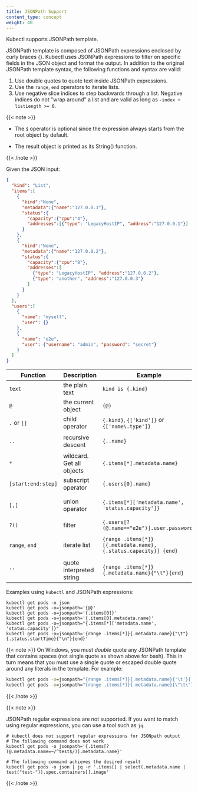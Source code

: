 ```yaml
---
title: JSONPath Support
content_type: concept
weight: 40
---
```


<!-- overview -->
Kubectl supports JSONPath template.


<!-- body -->

JSONPath template is composed of JSONPath expressions enclosed by curly braces {}.
Kubectl uses JSONPath expressions to filter on specific fields in the JSON object and format the output.
In addition to the original JSONPath template syntax, the following functions and syntax are valid:

1. Use double quotes to quote text inside JSONPath expressions.
2. Use the `range`, `end` operators to iterate lists.
3. Use negative slice indices to step backwards through a list. Negative indices do not "wrap around" a list and are valid as long as `-index + listLength >= 0`.

{{< note >}}

- The `$` operator is optional since the expression always starts from the root object by default.

- The result object is printed as its String() function.

{{< /note >}}

Given the JSON input:

```json
{
  "kind": "List",
  "items":[
    {
      "kind":"None",
      "metadata":{"name":"127.0.0.1"},
      "status":{
        "capacity":{"cpu":"4"},
        "addresses":[{"type": "LegacyHostIP", "address":"127.0.0.1"}]
      }
    },
    {
      "kind":"None",
      "metadata":{"name":"127.0.0.2"},
      "status":{
        "capacity":{"cpu":"8"},
        "addresses":[
          {"type": "LegacyHostIP", "address":"127.0.0.2"},
          {"type": "another", "address":"127.0.0.3"}
        ]
      }
    }
  ],
  "users":[
    {
      "name": "myself",
      "user": {}
    },
    {
      "name": "e2e",
      "user": {"username": "admin", "password": "secret"}
    }
  ]
}
```

Function            | Description               | Example                                                         | Result
--------------------|---------------------------|-----------------------------------------------------------------|------------------
`text`              | the plain text            | `kind is {.kind}`                                               | `kind is List`
`@`                 | the current object        | `{@}`                                                           | the same as input
`.` or `[]`         | child operator            | `{.kind}`, `{['kind']}` or `{['name\.type']}`                   | `List`
`..`                | recursive descent         | `{..name}`                                                      | `127.0.0.1 127.0.0.2 myself e2e`
`*`                 | wildcard. Get all objects | `{.items[*].metadata.name}`                                     | `[127.0.0.1 127.0.0.2]`
`[start:end:step]` | subscript operator        | `{.users[0].name}`                                              | `myself`
`[,]`               | union operator            | `{.items[*]['metadata.name', 'status.capacity']}`               | `127.0.0.1 127.0.0.2 map[cpu:4] map[cpu:8]`
`?()`               | filter                    | `{.users[?(@.name=="e2e")].user.password}`                      | `secret`
`range`, `end`      | iterate list              | `{range .items[*]}[{.metadata.name}, {.status.capacity}] {end}` | `[127.0.0.1, map[cpu:4]] [127.0.0.2, map[cpu:8]]`
`''`                | quote interpreted string  | `{range .items[*]}{.metadata.name}{"\t"}{end}`                  | `127.0.0.1      127.0.0.2`

Examples using `kubectl` and JSONPath expressions:

```shell
kubectl get pods -o json
kubectl get pods -o=jsonpath='{@}'
kubectl get pods -o=jsonpath='{.items[0]}'
kubectl get pods -o=jsonpath='{.items[0].metadata.name}'
kubectl get pods -o=jsonpath="{.items[*]['metadata.name', 'status.capacity']}"
kubectl get pods -o=jsonpath='{range .items[*]}{.metadata.name}{"\t"}{.status.startTime}{"\n"}{end}'
```

{{< note >}}
On Windows, you must _double_ quote any JSONPath template that contains spaces (not single quote as shown above for bash). This in turn means that you must use a single quote or escaped double quote around any literals in the template. For example:

```cmd
kubectl get pods -o=jsonpath="{range .items[*]}{.metadata.name}{'\t'}{.status.startTime}{'\n'}{end}"
kubectl get pods -o=jsonpath="{range .items[*]}{.metadata.name}{\"\t\"}{.status.startTime}{\"\n\"}{end}"
```
{{< /note >}}

{{< note >}}

JSONPath regular expressions are not supported. If you want to match using regular expressions, you can use a tool such as `jq`.

```shell
# kubectl does not support regular expressions for JSONpath output
# The following command does not work
kubectl get pods -o jsonpath='{.items[?(@.metadata.name=~/^test$/)].metadata.name}'

# The following command achieves the desired result
kubectl get pods -o json | jq -r '.items[] | select(.metadata.name | test("test-")).spec.containers[].image'
```
{{< /note >}}
